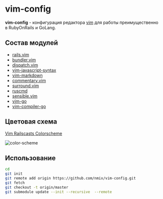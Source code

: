 # vim-config

**vim-config** - конфигурация редактора [vim](https://vim8.org) для работы преимущественно в RubyOnRails и GoLang.

## Состав модулей

* [rails.vim](https://github.com/tpope/vim-rails)
* [bundler.vim](https://github.com/tpope/vim-bundler)
* [dispatch.vim](https://github.com/tpope/vim-dispatch)
* [vim-javascript-syntax](https://github.com/jelera/vim-javascript-syntax)
* [vim-markdown](https://github.com/plasticboy/vim-markdown)
* [commentary.vim](https://github.com/tpope/vim-commentary)
* [surround.vim](https://github.com/tpope/vim-surround)
* [ruscmd](https://github.com/powerman/vim-plugin-ruscmd)
* [sensible.vim](https://github.com/tpope/vim-sensible)
* [vim-go](https://github.com/fatih/vim-go)
* [vim-compiler-go](https://github.com/rjohnsondev/vim-compiler-go)

## Цветовая схема

[Vim Railscasts Colorscheme](https://github.com/jpo/vim-railscasts-theme)

![color-scheme](https://purl.onrails.ru/files/e655a0c0-6886-4b80-9d64-7382e8266bea.jpeg)

## Использование

```bash
cd
git init
git remote add origin https://github.com/nmix/vim-config.git
git fetch
git checkout -t origin/master
git submodule update --init --recursive  --remote
```
